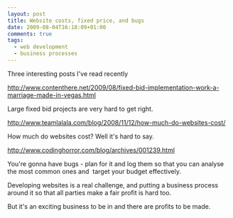 ```yaml
---
layout: post
title: Website costs, fixed price, and bugs
date: 2009-08-04T16:18:09+01:00
comments: true
tags:
  - web development
  - business processes
---
```


Three interesting posts I've read recently

http://www.contenthere.net/2009/08/fixed-bid-implementation-work-a-marriage-made-in-vegas.html

Large fixed bid projects are very hard to get right.

http://www.teamlalala.com/blog/2008/11/12/how-much-do-websites-cost/

How much do websites cost? Well it's hard to say.

http://www.codinghorror.com/blog/archives/001239.html

You're gonna have bugs - plan for it and log them so that you can analyse the most common ones and  target your budget effectively.

Developing websites is a real challenge, and putting a business process around it so that all parties make a fair profit is hard too.

But it's an exciting business to be in and there are profits to be made.
